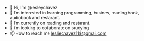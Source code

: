 - 👋 Hi, I’m @lesleychavez
- 👀 I’m interested in  learning programming, busines, reading book, audiobook and restarant.
- 🌱 I’m currently on reading and restarant.
- 💞️ I’m looking to collaborate on studying
- 📫 How to reach me lesliechavez118@gmail.com

<!---
lesleychavez/lesleychavez is a ✨ special ✨ repository because its `README.md` (this file) appears on your GitHub profile.
You can click the Preview link to take a look at your changes.
--->
